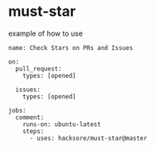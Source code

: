 # must-star

example of how to use

```
name: Check Stars on PRs and Issues

on:
  pull_request:
    types: [opened]

  issues:
    types: [opened]

jobs:
  comment:
    runs-on: ubuntu-latest
    steps:
      - uses: hacksore/must-star@master
```
